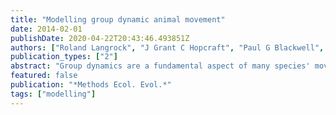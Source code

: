 ```yaml
---
title: "Modelling group dynamic animal movement"
date: 2014-02-01
publishDate: 2020-04-22T20:43:46.493851Z
authors: ["Roland Langrock", "J Grant C Hopcraft", "Paul G Blackwell", "Victoria Goodall", "Ruth King", "Mu Niu", "Toby A Patterson", "Martin W Pedersen", "Anna Skarin", "Robert S Schick"]
publication_types: ["2"]
abstract: "Group dynamics are a fundamental aspect of many species' movements. The need to adequately model individuals' interactions with other group members has been recognized, particularly in order to differentiate the role of social forces in individual movement from environmental factors. However, to date, practical statistical methods, which can include group dynamics in animal movement models, have been lacking. We consider a flexible modelling framework that distinguishes a group-level model, describing the movement of the group's centre, and an individual-level model, such that each individual makes its movement decisions relative to the group centroid. The basic idea is framed within the flexible class of hidden Markov models, extending previous work on modelling animal movement by means of multistate random walks. While in simulation experiments parameter estimators exhibit some bias in non-ideal scenarios, we show that generally the estimation of models of this type is both feasible and ecologically informative. We illustrate the approach using real movement data from 11 reindeer (Rangifer tarandus). Results indicate a directional bias towards a group centroid for reindeer in an encamped state. Though the attraction to the group centroid is relatively weak, our model successfully captures group-influenced movement dynamics. Specifically, as compared to a regular mixture of correlated random walks, the group dynamic model more accurately predicts the non-diffusive behaviour of a cohesive mobile group. As technology continues to develop, it will become easier and less expensive to tag multiple individuals within a group in order to follow their movements. Our work provides a first inferential framework for understanding the relative influences of individual versus group-level movement decisions. This framework can be extended to include covariates corresponding to environmental influences or body condition. As such, this framework allows for a broader understanding of the many internal and external factors that can influence an individual's movement."
featured: false
publication: "*Methods Ecol. Evol.*"
tags: ["modelling"]
---
```


